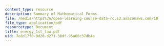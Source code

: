 ```yaml
---
content_type: resource
description: Summary of Mathematical Forms.
file: /media/https%3A/open-learning-course-data-rc.s3.amazonaws.com/10-40-chemical-engineering-thermodynamics-fall-2003/7e8d17f09d28d27138df95a60c37db4a_energy_1st_law.pdf
file_type: application/pdf
resourcetype: Document
title: energy_1st_law.pdf
uid: 7e8d17f0-9d28-d271-38df-95a60c37db4a
---
```

